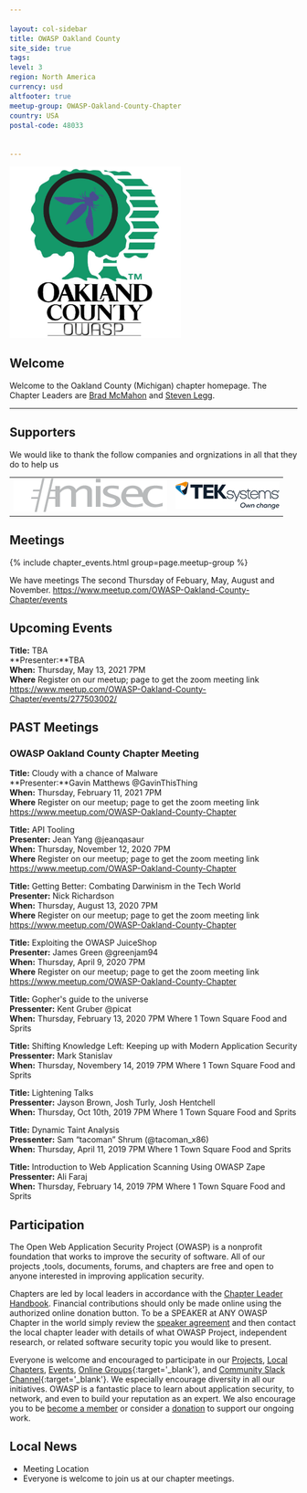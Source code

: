 ```yaml
---

layout: col-sidebar
title: OWASP Oakland County
site_side: true
tags:
level: 3
region: North America
currency: usd
altfooter: true
meetup-group: OWASP-Oakland-County-Chapter
country: USA
postal-code: 48033


---
```

<img src="assets/images/owasp_oc.jpg" width="300" />

## Welcome

Welcome to the Oakland County (Michigan) chapter homepage. The Chapter Leaders are <a href="mailto:bradley.mcmahon@owasp.org">Brad McMahon</a> and <a href="mailto:steven.legg@owasp.org">Steven Legg</a>.

<hr/>

## Supporters

We would like to thank the follow companies and orgnizations in all that they do to help us

<table class="sponsors-table">
    <tr>
        <td> <a href="https://www.misec.us/"> <img src="assets/images/misec.png" alt="Misec" title="Misec"/> </a> </td>
        <td> <a href="https://www.teksystems.com/"> <img src="assets/images/teksystems.png" alt="TEKsystems" title="TEKsystems"/> </a> </td>
    </tr>
</table>


## Meetings 
{% include chapter_events.html group=page.meetup-group %}

We have meetings The second Thursday of Febuary, May, August and November. 
https://www.meetup.com/OWASP-Oakland-County-Chapter/events

## Upcoming Events

**Title:** TBA <br />
**Presenter:**TBA <br />
**When:** Thursday, May 13, 2021 7PM <br />
**Where** Register on our meetup; page to get the zoom meeting link https://www.meetup.com/OWASP-Oakland-County-Chapter/events/277503002/ 

<blockquote>

</blockquote>


## PAST Meetings
### OWASP Oakland County Chapter Meeting ###
**Title:** Cloudy with a chance of Malware <br />
**Presenter:**Gavin Matthews @GavinThisThing <br />
**When:** Thursday, February 11, 2021 7PM <br />
**Where** Register on our meetup; page to get the zoom meeting link https://www.meetup.com/OWASP-Oakland-County-Chapter  

<blockquote>

</blockquote>

**Title:** API Tooling <br />
**Presenter:** Jean Yang @jeanqasaur <br />
**When:** Thursday, November 12, 2020 7PM <br />
**Where** Register on our meetup; page to get the zoom meeting link https://www.meetup.com/OWASP-Oakland-County-Chapter  

**Title:** Getting Better: Combating Darwinism in the Tech World <br />
**Presenter:** Nick Richardson <br />
**When:** Thursday, August 13, 2020 7PM <br />
**Where** Register on our meetup; page to get the zoom meeting link https://www.meetup.com/OWASP-Oakland-County-Chapter 

**Title:** Exploiting the OWASP JuiceShop <br />
**Presenter:** James Green @greenjam94 <br />
**When:** Thursday, April 9, 2020 7PM <br />
**Where** Register on our meetup; page to get the zoom meeting link https://www.meetup.com/OWASP-Oakland-County-Chapter 

**Title:** Gopher's guide to the universe  <br />
**Pressenter:** Kent Gruber @picat <br />
**When:** Thursday, February 13, 2020 7PM Where 1 Town Square Food and Sprits

**Title:** Shifting Knowledge Left: Keeping up with Modern Application Security <br />
**Pressenter:** Mark Stanislav <br />
**When:** Thursday, Novembery 14, 2019 7PM Where 1 Town Square Food and Sprits

**Title:** Lightening Talks <br />
**Pressenter:** Jayson Brown, Josh Turly, Josh Hentchell <br />
**When:** Thursday, Oct 10th, 2019 7PM Where 1 Town Square Food and Sprits

**Title:** Dynamic Taint Analysis <br />
**Pressenter:** Sam “tacoman” Shrum (@tacoman_x86) <br />
**When:** Thursday, April 11, 2019 7PM Where 1 Town Square Food and Sprits

**Title:** Introduction to Web Application Scanning Using OWASP Zape  <br />
**Pressenter:** Ali Faraj <br />
**When:** Thursday, February 14, 2019 7PM Where 1 Town Square Food and Sprits

## Participation
The Open Web Application Security Project (OWASP) is a nonprofit foundation that works to improve the security of software. All of our projects ,tools, documents, forums, and chapters are free and open to anyone interested in improving application security. 

Chapters are led by local leaders in accordance with the [Chapter Leader Handbook](/www-policy/rules-of-procedure/chapter-handbook). Financial contributions should only be made online using the authorized online donation button. To be a SPEAKER at ANY OWASP Chapter in the world simply review the [speaker agreement](/www-policy/speaker-agreement) and then contact the local chapter leader with details of what OWASP Project, independent research, or related software security topic you would like to present.

Everyone is welcome and encouraged to participate in our [Projects](/projects), [Local Chapters](/chapters), [Events](/events), [Online Groups](https://groups.google.com/a/owasp.com/){:target='_blank'}, and [Community Slack Channel](https://owasp.slack.com/){:target='_blank'}. We especially encourage diversity in all our initiatives. OWASP is a fantastic place to learn about application security, to network, and even to build your reputation as an expert. We also encourage you to be [become a member](/membership) or consider a [donation](/donate) to support our ongoing work.

## Local News
- Meeting Location
- Everyone is welcome to join us at our chapter meetings.

